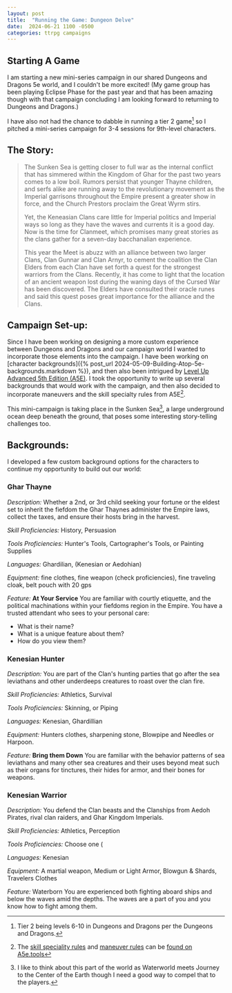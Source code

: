 ```yaml
---
layout: post
title:  "Running the Game: Dungeon Delve"
date:  2024-06-21 1100 -0500
categories: ttrpg campaigns
---
```

## Starting A Game
I am starting a new mini-series campaign in our shared Dungeons and Dragons 5e world, and I couldn't be more excited! (My game group has been playing Eclipse Phase for the past year and that has been amazing though with that campaign concluding I am looking forward to returning to Dungeons and Dragons.) 

I have also not had the chance to dabble in running a tier 2 game[^1] so I pitched a mini-series campaign for 3-4 sessions for 9th-level characters. 

## The Story:
> The Sunken Sea is getting closer to full war as the internal conflict that has simmered within the Kingdom of Ghar for the past two years comes to a low boil. Rumors persist that younger Thayne children, and serfs alike are running away to the revolutionary movement as the Imperial garrisons throughout the Empire present a greater show in force, and the Church Prestors proclaim the Great Wyrm stirs.
> 
> Yet, the Keneasian Clans care little for Imperial politics and Imperial ways so long as they have the waves and currents it is a good day. Now is the time for Clanmeet, which promises many great stories as the clans gather for a seven-day bacchanalian experience.
> 
> This year the Meet is abuzz with an alliance between two larger Clans, Clan Gunnar and Clan Arnyr, to cement the coalition the Clan Elders from each Clan have set forth a quest for the strongest warriors from the Clans. Recently, it has come to light that the location of an ancient weapon lost during the waning days of the Cursed War has been discovered. The Elders have consulted their oracle runes and said this quest poses great importance for the alliance and the Clans.

## Campaign Set-up:
Since I have been working on designing a more custom experience between Dungeons and Dragons and our campaign world I wanted to incorporate those elements into the campaign. I have been working on [character backgrounds]({% post_url 2024-05-09-Building-Atop-5e-backgrounds.markdown %}), and then also been intrigued by [Level Up Advanced 5th Edition (A5E)](https://www.levelup5e.com).  I took the opportunity to write up several backgrounds that would work with the campaign, and then also decided to incorporate maneuvers and the skill specialty rules from A5E[^2].

This mini-campaign is taking place in the Sunken Sea[^3], a large underground ocean deep beneath the ground, that poses some interesting story-telling challenges too.

## Backgrounds:
I developed a few custom background options for the characters to continue my opportunity to build out our world:

### Ghar Thayne

_Description:_ Whether a 2nd, or 3rd child seeking your fortune or the eldest set to inherit the fiefdom the Ghar Thaynes administer the Empire laws, collect the taxes, and ensure their hosts bring in the harvest.

_Skill Proficiencies:_ History, Persuasion

_Tools Proficiencies:_ Hunter's Tools, Cartographer's Tools, or Painting Supplies

_Languages:_ Ghardilian, (Kenesian or Aedohian)

_Equipment:_ fine clothes, fine weapon (check proficiencies), fine traveling cloak, belt pouch with 20 gps

_Feature:_  **At Your Service**
You are familiar with courtly etiquette, and the political machinations within your fiefdoms region in the Empire. You have a trusted attendant who sees to your personal care:
- What is their name?
- What is a unique feature about them?
- How do you view them?


### Kenesian Hunter

_Description:_  You are part of the Clan's hunting parties that go after the sea leviathans and other underdeeps creatures to roast over the clan fire.

_Skill Proficiencies:_  Athletics, Survival

_Tools Proficiencies:_ Skinning, or Piping

_Languages:_  Kenesian, Ghardillian

_Equipment:_ Hunters clothes, sharpening stone, Blowpipe and Needles or Harpoon.

_Feature:_ **Bring them Down**
You are familiar with the behavior patterns of sea leviathans and many other sea creatures and their uses beyond meat such as their organs for tinctures, their hides for armor, and their bones for weapons.

### Kenesian Warrior

_Description:_ You defend the Clan beasts and the Clanships from Aedoh Pirates, rival clan raiders, and Ghar Kingdom Imperials.

_Skill Proficiencies:_ Athletics, Perception

_Tools Proficiencies:_ Choose one (

_Languages:_ Kenesian

_Equipment:_ A martial weapon,  Medium or Light Armor, Blowgun & Shards, Travelers Clothes

_Feature:_  Waterborn
You are experienced both fighting aboard ships and below the waves amid the depths. The waves are a part of you and you know how to fight among them. 



[^1]: Tier 2 being levels 6-10 in Dungeons and Dragons per the Dungeons and Dragons. 

[^2]: The [skill speciality rules](https://a5e.tools/rules/skills) and [maneuver rules](https://a5e.tools/rules/combat-maneuvers) can be [found on A5e.tools](https://a5e.tools)

[^3]: I like to think about this part of the world as Waterworld meets Journey to the Center of the Earth though I need a good way to compel that to the players. 